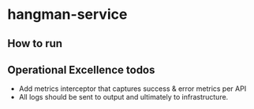 # hangman-service

## How to run



## Operational Excellence todos
- Add metrics interceptor that captures success & error metrics per API
- All logs should be sent to output and ultimately to infrastructure. 